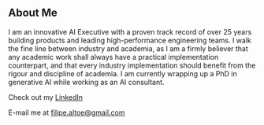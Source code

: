 ## About Me

I am an innovative AI Executive with a proven track record of over 25 years building products and leading high-performance engineering teams.  I walk the fine line between industry and academia, as I am a firmly believer that any academic work shall always have a practical implementation counterpart, and that every industry implementation should benefit from the rigour and discipline of academia.
I am currently wrapping up a PhD in generative AI while working as an AI consultant.

Check out my [LinkedIn](https://www.linkedin.com/in/filipe-altoe-1605072)

E-mail me at [filipe.altoe@gmail.com](filipe.altoe@gmail.com)

